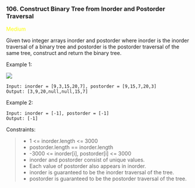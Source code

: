 <h3>106. Construct Binary Tree from Inorder and Postorder Traversal</h3>

<span style="color:yellow">Medium</span>

Given two integer arrays inorder and postorder where inorder is the inorder traversal of a binary tree and postorder is the postorder traversal of the same tree, construct and return the binary tree.



Example 1:

![](https://assets.leetcode.com/uploads/2021/02/19/tree.jpg)

    Input: inorder = [9,3,15,20,7], postorder = [9,15,7,20,3]
    Output: [3,9,20,null,null,15,7]

Example 2:

    Input: inorder = [-1], postorder = [-1]
    Output: [-1]



Constraints:

> - 1 <= inorder.length <= 3000
> - postorder.length == inorder.length
> - -3000 <= inorder[i], postorder[i] <= 3000
> - inorder and postorder consist of unique values.
> - Each value of postorder also appears in inorder.
> - inorder is guaranteed to be the inorder traversal of the tree.
> - postorder is guaranteed to be the postorder traversal of the tree.

